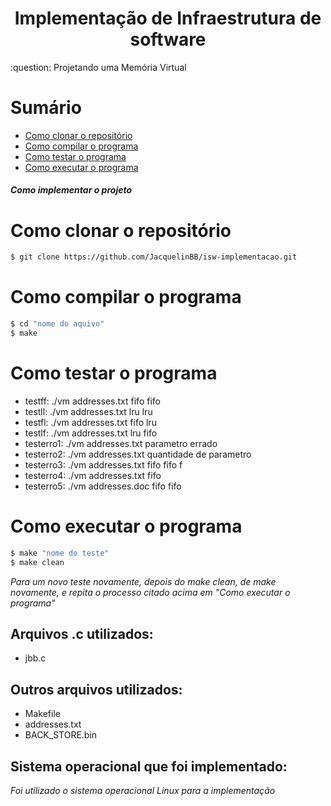 <h1 align="center">Implementação de Infraestrutura de software</h1>
:question: Projetando uma Memória Virtual

# Sumário
- [Como clonar o repositório](#como-clonar-o-repositório)
- [Como compilar o programa](#como-compilar-o-programa)
- [Como testar o programa](#como-testar-o-programa)
- [Como executar o programa](#como-executar-o-programa)

##### Como implementar o projeto
# Como clonar o repositório
```bash
$ git clone https://github.com/JacquelinBB/isw-implementacao.git
```
# Como compilar o programa
```bash
$ cd "nome do aquivo" 
$ make
```
# Como testar o programa
- testff:       ./vm addresses.txt fifo fifo
- testll:       ./vm addresses.txt lru lru
- testfl:       ./vm addresses.txt fifo lru
- testlf:       ./vm addresses.txt lru fifo
- testerro1:    ./vm addresses.txt parametro errado
- testerro2:    ./vm addresses.txt quantidade de parametro
- testerro3:    ./vm addresses.txt fifo fifo f
- testerro4:    ./vm addresses.txt fifo
- testerro5:    ./vm addresses.doc fifo fifo
# Como executar o programa
```bash
$ make "nome do teste"
$ make clean
```
*Para um novo teste novamente, depois do make clean, de make novamente, e repita o processo citado acima em "Como executar o programa"*
## Arquivos .c utilizados:
- jbb.c

## Outros arquivos utilizados:
- Makefile
- addresses.txt
- BACK_STORE.bin

## Sistema operacional que foi implementado:
*Foi utilizado o sistema operacional Linux para a implementação*

